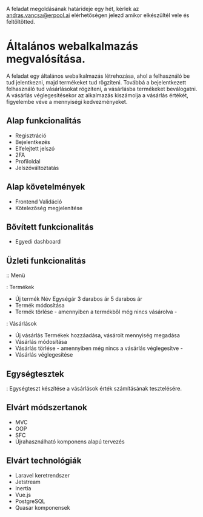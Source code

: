 A feladat megoldásának határideje egy hét, kérlek az andras.vancsa@erpool.ai elérhetőségen jelezd amikor elkészültél vele és feltöltötted.

# Általános webalkalmazás megvalósítása.

A feladat egy általános webalkalmazás létrehozása, ahol a felhasználó be tud jelentkezni, majd termékeket tud rögzíteni.
Továbbá  a bejelentkezett felhasználó tud vásárlásokat rögzíteni, a vásárlásba termékeket beválogatni.
A vásárlás véglegesítésekor az alkalmazás kiszámolja a vásárlás értékét, figyelembe véve a mennyiségi kedvezményeket.

## Alap funkcionalitás

- Regisztráció
- Bejelentkezés
- Elfelejtett jelszó
- 2FA
- Profiloldal
- Jelszóváltoztatás

## Alap követelmények

- Frontend Validáció
- Kötelezőség megjelenítése

## Bővített funkcionalitás

- Egyedi dashboard

## Üzleti funkcionalitás

:: Menü

: Termékek

- Új termék
	Név
	Egységár
	3 darabos ár
	5 darabos ár
- Termék módosítása
- Termék törlése - amennyiben a termékből még nincs vásárolva -

: Vásárlások

- Új vásárlás
	Termékek hozzáadása, vásárolt mennyiség megadása
- Vásárlás módosítása
- Vásárlás törlése - amennyiben még nincs a vásárlás véglegesítve -
- Vásárlás véglegesítése

## Egységtesztek

: Egységteszt készítése a vásárlások érték számításának tesztelésére.
	
## Elvárt  módszertanok

- MVC
- OOP
- SFC
- Újrahasználható komponens alapú tervezés

## Elvárt technológiák

- Laravel keretrendszer
- Jetstream
- Inertia
- Vue.js
- PostgreSQL
- Quasar komponensek